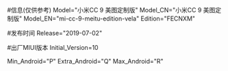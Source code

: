 #信息(仅供参考)
Model="小米CC 9 美图定制版"
Model_CN="小米CC 9 美图定制版"
Model_EN="mi-cc-9-meitu-edition-vela"
Edition="FECNXM"

#发布时间
Release="2019-07-02"

#出厂MIUI版本
Initial_Version=10

Min_Android="P"
Extra_Android="Q"
Max_Android="R"
